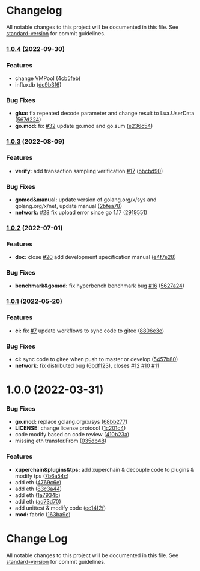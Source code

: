 # Changelog

All notable changes to this project will be documented in this file. See [standard-version](https://github.com/conventional-changelog/standard-version) for commit guidelines.

### [1.0.4](/git.hyperchain.cn/hyperchain/hyperchain/compare/v1.0.3...v1.0.4) (2022-09-30)


### Features

* change VMPool ([4cb5feb](/git.hyperchain.cn/hyperchain/hyperchain/commit/4cb5feb26433a075a65693f04f7ea06a04ca29ad))
* influxdb ([dc9b3f6](/git.hyperchain.cn/hyperchain/hyperchain/commit/dc9b3f669bece21b61df979f91d78f1d513b3c96))


### Bug Fixes

* **glua:** fix repeated decode parameter and change result to Lua.UserData ([567d224](/git.hyperchain.cn/hyperchain/hyperchain/commit/567d224632abf7c8a01940a3584773fe8d5a105d))
* **go.mod:** fix [#32](null/git.hyperchain.cn/hyperchain/hyperchain/issues/32) update go.mod and go.sum ([e236c54](/git.hyperchain.cn/hyperchain/hyperchain/commit/e236c54ff78d435b375f98709d7d41356cd3671a))

### [1.0.3](/git.hyperchain.cn/hyperchain/hyperchain/compare/v1.0.2...v1.0.3) (2022-08-09)


### Features

* **verify:** add transaction sampling verification [#17](null/git.hyperchain.cn/hyperchain/hyperchain/issues/17) ([bbcbd90](/git.hyperchain.cn/hyperchain/hyperchain/commit/bbcbd90442464d97ba8810fa36d0d49d77a4a31b))


### Bug Fixes

* **gomod&manual:** update version of golang.org/x/sys and golang.org/x/net, update manual ([2bfea78](/git.hyperchain.cn/hyperchain/hyperchain/commit/2bfea78c9daf703f69128fb4f9e543eeda60ee6e))
* **network:** [#28](null/git.hyperchain.cn/hyperchain/hyperchain/issues/28) fix upload error since go 1.17 ([2919551](/git.hyperchain.cn/hyperchain/hyperchain/commit/2919551e37072bb4d5a8cc7b7641b39f4ad1126d))

### [1.0.2](/git.hyperchain.cn/hyperchain/hyperchain/compare/v1.0.1...v1.0.2) (2022-07-01)


### Features

* **doc:** close [#20](null/git.hyperchain.cn/hyperchain/hyperchain/issues/20) add development specification manual ([e4f7e28](/git.hyperchain.cn/hyperchain/hyperchain/commit/e4f7e28298262217be4300126cbb6111d0316729))


### Bug Fixes

* **benchmark&gomod:** fix hyperbench benchmark bug [#16](null/git.hyperchain.cn/hyperchain/hyperchain/issues/16) ([5627a24](/git.hyperchain.cn/hyperchain/hyperchain/commit/5627a24f4f0fe25cfc97c1518b5400337d2200c8))

### [1.0.1](/github.com/hyperbench/hyperbench/compare/v1.0.0...v1.0.1) (2022-05-20)


### Features

* **ci:** fix [#7](null/github.com/hyperbench/hyperbench/issues/7) update workflows to sync code to gitee ([8806e3e](/github.com/hyperbench/hyperbench/commit/8806e3e73bc924b3b099e4754cd677e36304e647))


### Bug Fixes

* **ci:** sync code to gitee when push to master or develop ([5457b80](/github.com/hyperbench/hyperbench/commit/5457b809b0e62d59431b5605e205510224333e60))
* **network:** fix distributed bug ([6bdf123](/github.com/hyperbench/hyperbench/commit/6bdf123d891322020990435693f59ce0e1491c6d)), closes [#12](/github.com/hyperbench/hyperbench/issues/12) [#10](/github.com/hyperbench/hyperbench/issues/10) [#11](/github.com/hyperbench/hyperbench/issues/11)

<a name="1.0.0"></a>
# 1.0.0 (2022-03-31)


### Bug Fixes

* **go.mod:** replace golang.org/x/sys ([68bb277](http://git.hyperchain.cn/hyperchain/hyperchain/commits/68bb277))
* **LICENSE:** change license protocol ([1c201c4](http://git.hyperchain.cn/hyperchain/hyperchain/commits/1c201c4))
* code modify based on code review ([410b23a](http://git.hyperchain.cn/hyperchain/hyperchain/commits/410b23a))
* missing eth transfer.From ([035db48](http://git.hyperchain.cn/hyperchain/hyperchain/commits/035db48))


### Features

* **xuperchain&plugins&tps:** add xuperchain & decouple code to plugins & modify tps ([7b6a54c](http://git.hyperchain.cn/hyperchain/hyperchain/commits/7b6a54c))
* add eth ([4769c6e](http://git.hyperchain.cn/hyperchain/hyperchain/commits/4769c6e))
* add eth ([83c3a44](http://git.hyperchain.cn/hyperchain/hyperchain/commits/83c3a44))
* add eth ([1a7934b](http://git.hyperchain.cn/hyperchain/hyperchain/commits/1a7934b))
* add eth ([ad73d70](http://git.hyperchain.cn/hyperchain/hyperchain/commits/ad73d70))
* add unittest & modify code ([ec14f2f](http://git.hyperchain.cn/hyperchain/hyperchain/commits/ec14f2f))
* **mod:** fabric ([163ba9c](http://git.hyperchain.cn/hyperchain/hyperchain/commits/163ba9c))



# Change Log

All notable changes to this project will be documented in this file. See [standard-version](https://github.com/conventional-changelog/standard-version) for commit guidelines.
